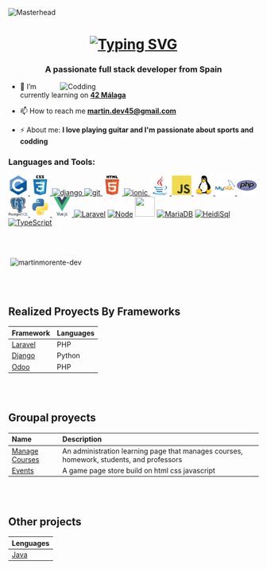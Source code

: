 
  ![Masterhead](https://hermes.dio.me/articles/cover/7c31678a-f970-4a98-8cbf-85cf053d69e1.gif)
  
  <h1 align="center">
    <a href="https://git.io/typing-svg">
      <img src="https://readme-typing-svg.demolab.com?color=006400&center=true&vCenter=true&lines=Hi+I'm+Martin+Morente+Vargas" alt="Typing SVG" width=600px>
    </a>
  </h1>
  
  
  <h3 align="center">A passionate full stack developer from Spain</h3>
  
  <img align="right" margin-right="500" alt="Codding" width="400" src="https://iili.io/HVaCwge.gif">
  
  - 🌱 I’m currently learning on **[42 Málaga](https://github.com/martinmorente-dev/42/tree/main?tab=readme-ov-file)**
  
  - 📫 How to reach me **martin.dev45@gmail.com**
  
  - ⚡ About me: **I love playing guitar and I'm passionate about sports and codding**
  
  <h3 align="left">Languages and Tools:</h3>
  <p display="flex" gap="20px"> <a href="https://www.cprogramming.com/" target="_blank" rel="noreferrer"> <img src="https://raw.githubusercontent.com/devicons/devicon/master/icons/c/c-original.svg" alt="c" width="40" height="40"/> </a> <a href="https://www.w3schools.com/css/" target="_blank" rel="noreferrer"> <img src="https://raw.githubusercontent.com/devicons/devicon/master/icons/css3/css3-original-wordmark.svg" alt="css3" width="40" height="40"/> </a> <a href="https://www.djangoproject.com/" target="_blank" rel="noreferrer"> <img src="https://cdn.worldvectorlogo.com/logos/django.svg" alt="django" width="40" height="40"/> </a> <a href="https://git-scm.com/" target="_blank" rel="noreferrer"> <img src="https://www.vectorlogo.zone/logos/git-scm/git-scm-icon.svg" alt="git" width="40" height="40"/> </a> <a href="https://www.w3.org/html/" target="_blank" rel="noreferrer"> <img src="https://raw.githubusercontent.com/devicons/devicon/master/icons/html5/html5-original-wordmark.svg" alt="html5" width="40" height="40"/> </a> <a href="https://ionicframework.com" target="_blank" rel="noreferrer"> <img src="https://upload.wikimedia.org/wikipedia/commons/d/d1/Ionic_Logo.svg" alt="ionic" width="40" height="40"/> </a> <a href="https://www.java.com" target="_blank" rel="noreferrer"> <img src="https://raw.githubusercontent.com/devicons/devicon/master/icons/java/java-original.svg" alt="java" width="40" height="40"/> </a> <a href="https://developer.mozilla.org/en-US/docs/Web/JavaScript" target="_blank" rel="noreferrer"> <img src="https://raw.githubusercontent.com/devicons/devicon/master/icons/javascript/javascript-original.svg" alt="javascript" width="40" height="40"/> </a> <a href="https://www.linux.org/" target="_blank" rel="noreferrer"> <img src="https://raw.githubusercontent.com/devicons/devicon/master/icons/linux/linux-original.svg" alt="linux" width="40" height="40"/> </a> <a href="https://www.mysql.com/" target="_blank" rel="noreferrer"> <img src="https://raw.githubusercontent.com/devicons/devicon/master/icons/mysql/mysql-original-wordmark.svg" alt="mysql" width="40" height="40"/> </a> <a href="https://www.php.net" target="_blank" rel="noreferrer"> <img src="https://raw.githubusercontent.com/devicons/devicon/master/icons/php/php-original.svg" alt="php" width="40" height="40"/> </a> <a href="https://www.postgresql.org" target="_blank" rel="noreferrer"> <img src="https://raw.githubusercontent.com/devicons/devicon/master/icons/postgresql/postgresql-original-wordmark.svg" alt="postgresql" width="40" height="40"/> </a> <a href="https://www.python.org" target="_blank" rel="noreferrer"> <img src="https://raw.githubusercontent.com/devicons/devicon/master/icons/python/python-original.svg" alt="python" width="40" height="40"/> </a> <a href="https://vuejs.org/" target="_blank" rel="noreferrer"> <img src="https://raw.githubusercontent.com/devicons/devicon/master/icons/vuejs/vuejs-original-wordmark.svg" alt="vuejs" width="40" height="40"/> </a> <a href="https://laravel.com/" target="_blank" rel="noreferrer"> <img src="https://w7.pngwing.com/pngs/719/649/png-transparent-laravel-software-framework-php-web-framework-model-view-controller-framework-angle-text-rectangle-thumbnail.png" alt="Laravel" width="40" height="40" /></a> <a href="https://nodejs.org/en/" target="_blank" rel="noreferrer"> <img src="https://miro.medium.com/v2/resize:fit:800/1*bc9pmTiyKR0WNPka2w3e0Q.png" width="40" height="40" alt="Node"/></a> 
<a href="https://www.odoo.com/es_ES" target="__blank" rel="noreferrer"> <img src="https://encrypted-tbn0.gstatic.com/images?q=tbn:ANd9GcRpyMbE_J9vqZNHdpLtZiZ_meZuI2ZHOv_phw1OVd5iGb3uguJ2a6BAUaRi2hrcWKfRcOo&usqp=CAU" width="40" height="40" /></a> <a href="https://mariadb.org/" target="__blank" rel="noreferrer"> <img src="https://www.enriquedans.com/wp-content/uploads/2013/05/MariaDB.jpg" alt="MariaDB" width="40" height="40"/></a> 
  <a href="https://www.heidisql.com/" target="__blank" rel="noreferrer"> <img src="https://upload.wikimedia.org/wikipedia/commons/3/32/HeidiSQL_logo_image.png" width="40" alt="HeidiSql" height="40"/></a> <a href="https://www.typescriptlang.org/" target="__blank"> <img src="https://encrypted-tbn0.gstatic.com/images?q=tbn:ANd9GcRN1NAnlhSMbhwPtdLoWbm4WkAQu5qpPH_Hzw&s" alt="TypeScript" width="40" height="40"/></a>
   </p>
  <br><br>
  <p>&nbsp;<img align="center" src="https://github-readme-stats.vercel.app/api?username=martinmorente-dev&show_icons=true&locale=en" alt="martinmorente-dev" /></p>
  
  <br><br>
  ## Realized Proyects By Frameworks
  
| Framework     | Languages         |
| ------------- | ----------------- |
| [Laravel](https://github.com/martinmorente-dev/Laravel) | PHP             |
| [Django](https://github.com/martinmorente-dev/Django)    | Python           |
| [Odoo]()      | PHP              |

 <br><br>
  ## Groupal proyects
  
| Name       | Description    | 
| :----            | :---|
| [Manage Courses](https://github.com/martinmorente-dev/Manage_Courses) | An administration learning page that manages courses, homework, students, and professors |
|[Events](https://github.com/CoralJG/DISENO_INTERFACES_EVENTOS) | A game page store build on html css javascript

<br><br>
## Other projects
| Lenguages
| :---- 
| [Java]() 



